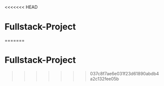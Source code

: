<<<<<<< HEAD
# Fullstack-Project
=======
# Fullstack-Project
>>>>>>> 037c8f7ae6e031f23d61890abdb4a2c132fee05b
